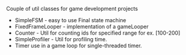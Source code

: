 Couple of util classes for game development projects
* SimpleFSM - easy to use Final state machine
* FixedFrameLooper - implementation of a gameLooper
* Counter - Util for counting ids for specified range for ex. [100-200]
* SimpleProfiler - Util for profiling time.
* Timer use in a game loop for single-threaded timer.